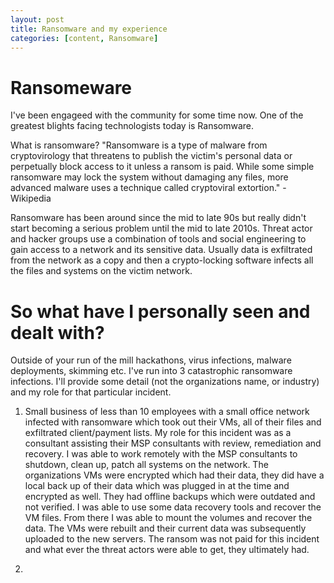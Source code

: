 ```yaml
---
layout: post
title: Ransomware and my experience
categories: [content, Ransomware]
---
```

# Ransomeware
I've been engageed with the community for some time now. One of the greatest blights facing technologists today is Ransomware. 

What is ransomware?
"Ransomware is a type of malware from cryptovirology that threatens to publish the victim's personal data or perpetually block access to it unless a ransom is paid. While some simple ransomware may lock the system without damaging any files, more advanced malware uses a technique called cryptoviral extortion." - Wikipedia

Ransomware has been around since the mid to late 90s but really didn't start becoming a serious problem until the mid to late 2010s. Threat actor and hacker groups use a combination of tools and social engineering to gain access to a network and its sensitive data. Usually data is exfiltrated from the network as a copy and then a crypto-locking software infects all the files and systems on the victim network.

# So what have I personally seen and dealt with?
Outside of your run of the mill hackathons, virus infections, malware deployments, skimming etc. I've run into 3 catastrophic ransomware infections. I'll provide some detail (not the organizations name, or industry) and my role for that particular incident.

1) Small business of less than 10 employees with a small office network infected with ransomware which took out their VMs, all of their files and exfiltrated client/payment lists. My role for this incident was as a consultant assisting their MSP consultants with review, remediation and recovery. I was able to work remotely with the MSP consultants to shutdown, clean up, patch all systems on the network. The organizations VMs were encrypted which had their data, they did have a local back up of their data which was plugged in at the time and encrypted as well. They had offline backups which were outdated and not verified. I was able to use some data recovery tools and recover the VM files. From there I was able to mount the volumes and recover the data. The VMs were rebuilt and their current data was subsequently uploaded to the new servers. The ransom was not paid for this incident and what ever the threat actors were able to get, they ultimately had.

2) 

